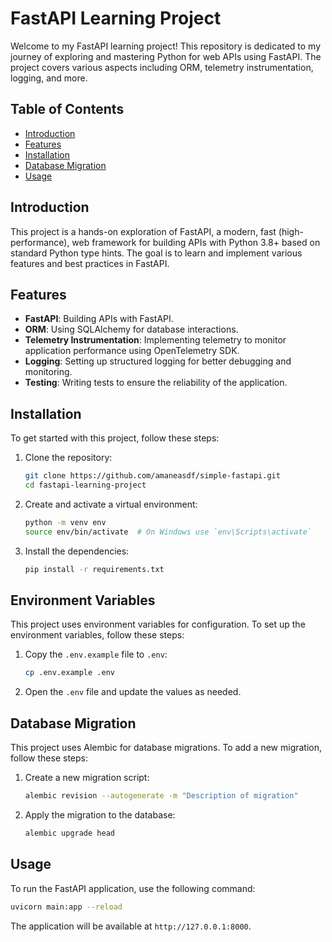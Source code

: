# FastAPI Learning Project

Welcome to my FastAPI learning project! This repository is dedicated to my journey of exploring and mastering Python for web APIs using FastAPI. The project covers various aspects including ORM, telemetry instrumentation, logging, and more.

## Table of Contents

- [Introduction](#introduction)
- [Features](#features)
- [Installation](#installation)
- [Database Migration](#database-migration)
- [Usage](#usage)

## Introduction

This project is a hands-on exploration of FastAPI, a modern, fast (high-performance), web framework for building APIs with Python 3.8+ based on standard Python type hints. The goal is to learn and implement various features and best practices in FastAPI.

## Features

- **FastAPI**: Building APIs with FastAPI.
- **ORM**: Using SQLAlchemy for database interactions.
- **Telemetry Instrumentation**: Implementing telemetry to monitor application performance using OpenTelemetry SDK.
- **Logging**: Setting up structured logging for better debugging and monitoring.
- **Testing**: Writing tests to ensure the reliability of the application.

## Installation

To get started with this project, follow these steps:

1. Clone the repository:
    ```bash
    git clone https://github.com/amaneasdf/simple-fastapi.git
    cd fastapi-learning-project
    ```

2. Create and activate a virtual environment:
    ```bash
    python -m venv env
    source env/bin/activate  # On Windows use `env\Scripts\activate`
    ```

3. Install the dependencies:
    ```bash
    pip install -r requirements.txt
    ```
## Environment Variables

This project uses environment variables for configuration. To set up the environment variables, follow these steps:

  1. Copy the `.env.example` file to `.env`:
      ```bash
      cp .env.example .env
      ```
  
  2. Open the `.env` file and update the values as needed.


## Database Migration

This project uses Alembic for database migrations. To add a new migration, follow these steps:

  1. Create a new migration script:
      ```bash
      alembic revision --autogenerate -m "Description of migration"
      ```
  
  2. Apply the migration to the database:
      ```bash
      alembic upgrade head
      ```

## Usage

To run the FastAPI application, use the following command:
```bash
uvicorn main:app --reload
```
The application will be available at `http://127.0.0.1:8000`.